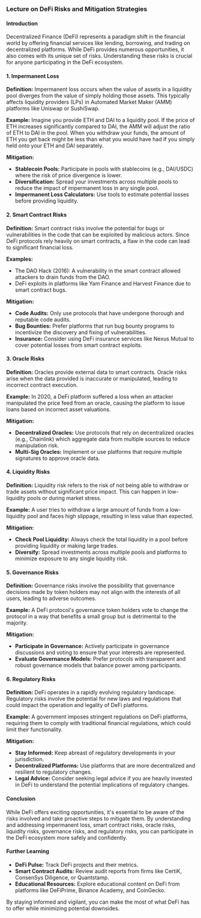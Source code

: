 ### Lecture on DeFi Risks and Mitigation Strategies

#### Introduction
Decentralized Finance (DeFi) represents a paradigm shift in the financial world by offering financial services like lending, borrowing, and trading on decentralized platforms. While DeFi provides numerous opportunities, it also comes with its unique set of risks. Understanding these risks is crucial for anyone participating in the DeFi ecosystem.

#### 1. Impermanent Loss

**Definition:**
Impermanent loss occurs when the value of assets in a liquidity pool diverges from the value of simply holding those assets. This typically affects liquidity providers (LPs) in Automated Market Maker (AMM) platforms like Uniswap or SushiSwap.

**Example:**
Imagine you provide ETH and DAI to a liquidity pool. If the price of ETH increases significantly compared to DAI, the AMM will adjust the ratio of ETH to DAI in the pool. When you withdraw your funds, the amount of ETH you get back might be less than what you would have had if you simply held onto your ETH and DAI separately.

**Mitigation:**
- **Stablecoin Pools:** Participate in pools with stablecoins (e.g., DAI/USDC) where the risk of price divergence is lower.
- **Diversification:** Spread your investments across multiple pools to reduce the impact of impermanent loss in any single pool.
- **Impermanent Loss Calculators:** Use tools to estimate potential losses before providing liquidity.

#### 2. Smart Contract Risks

**Definition:**
Smart contract risks involve the potential for bugs or vulnerabilities in the code that can be exploited by malicious actors. Since DeFi protocols rely heavily on smart contracts, a flaw in the code can lead to significant financial loss.

**Examples:**
- The DAO Hack (2016): A vulnerability in the smart contract allowed attackers to drain funds from the DAO.
- DeFi exploits in platforms like Yam Finance and Harvest Finance due to smart contract bugs.

**Mitigation:**
- **Code Audits:** Only use protocols that have undergone thorough and reputable code audits.
- **Bug Bounties:** Prefer platforms that run bug bounty programs to incentivize the discovery and fixing of vulnerabilities.
- **Insurance:** Consider using DeFi insurance services like Nexus Mutual to cover potential losses from smart contract exploits.

#### 3. Oracle Risks

**Definition:**
Oracles provide external data to smart contracts. Oracle risks arise when the data provided is inaccurate or manipulated, leading to incorrect contract execution.

**Example:**
In 2020, a DeFi platform suffered a loss when an attacker manipulated the price feed from an oracle, causing the platform to issue loans based on incorrect asset valuations.

**Mitigation:**
- **Decentralized Oracles:** Use protocols that rely on decentralized oracles (e.g., Chainlink) which aggregate data from multiple sources to reduce manipulation risk.
- **Multi-Sig Oracles:** Implement or use platforms that require multiple signatures to approve oracle data.

#### 4. Liquidity Risks

**Definition:**
Liquidity risk refers to the risk of not being able to withdraw or trade assets without significant price impact. This can happen in low-liquidity pools or during market stress.

**Example:**
A user tries to withdraw a large amount of funds from a low-liquidity pool and faces high slippage, resulting in less value than expected.

**Mitigation:**
- **Check Pool Liquidity:** Always check the total liquidity in a pool before providing liquidity or making large trades.
- **Diversify:** Spread investments across multiple pools and platforms to minimize exposure to any single liquidity risk.

#### 5. Governance Risks

**Definition:**
Governance risks involve the possibility that governance decisions made by token holders may not align with the interests of all users, leading to adverse outcomes.

**Example:**
A DeFi protocol's governance token holders vote to change the protocol in a way that benefits a small group but is detrimental to the majority.

**Mitigation:**
- **Participate in Governance:** Actively participate in governance discussions and voting to ensure that your interests are represented.
- **Evaluate Governance Models:** Prefer protocols with transparent and robust governance models that balance power among participants.

#### 6. Regulatory Risks

**Definition:**
DeFi operates in a rapidly evolving regulatory landscape. Regulatory risks involve the potential for new laws and regulations that could impact the operation and legality of DeFi platforms.

**Example:**
A government imposes stringent regulations on DeFi platforms, requiring them to comply with traditional financial regulations, which could limit their functionality.

**Mitigation:**
- **Stay Informed:** Keep abreast of regulatory developments in your jurisdiction.
- **Decentralized Platforms:** Use platforms that are more decentralized and resilient to regulatory changes.
- **Legal Advice:** Consider seeking legal advice if you are heavily invested in DeFi to understand the potential implications of regulatory changes.

#### Conclusion

While DeFi offers exciting opportunities, it's essential to be aware of the risks involved and take proactive steps to mitigate them. By understanding and addressing impermanent loss, smart contract risks, oracle risks, liquidity risks, governance risks, and regulatory risks, you can participate in the DeFi ecosystem more safely and confidently.

#### Further Learning

- **DeFi Pulse:** Track DeFi projects and their metrics.
- **Smart Contract Audits:** Review audit reports from firms like CertiK, ConsenSys Diligence, or Quantstamp.
- **Educational Resources:** Explore educational content on DeFi from platforms like DeFiPrime, Binance Academy, and CoinGecko.

By staying informed and vigilant, you can make the most of what DeFi has to offer while minimizing potential downsides.